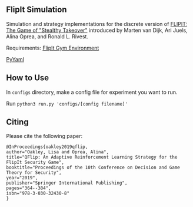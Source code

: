 ## FlipIt Simulation

Simulation and strategy implementations for the discrete version of [FLIPIT: The Game of "Stealthy Takeover"](http://www.ccs.neu.edu/home/alina/papers/FlipIt.pdf) introduced by Marten van Dijk, Ari Juels, Alina Oprea, and Ronald L. Rivest.

Requirements:
[FlipIt Gym Environment](https://github.com/lisaoakley/gym-flipit)

[PyYaml](https://pypi.org/project/PyYAML/#description)

## How to Use
In `configs` directory, make a config file for experiment you want to run.

Run `python3 run.py 'configs/[config filename]'`

## Citing
Please cite the following paper:
```
@InProceedings{oakley2019qflip,
author="Oakley, Lisa and Oprea, Alina",
title="QFlip: An Adaptive Reinforcement Learning Strategy for the FlipIt Security Game",
booktitle="Proceedings of the 10th Conference on Decision and Game Theory for Security",
year="2019",
publisher="Springer International Publishing",
pages="364--384",
isbn="978-3-030-32430-8"
}
```
